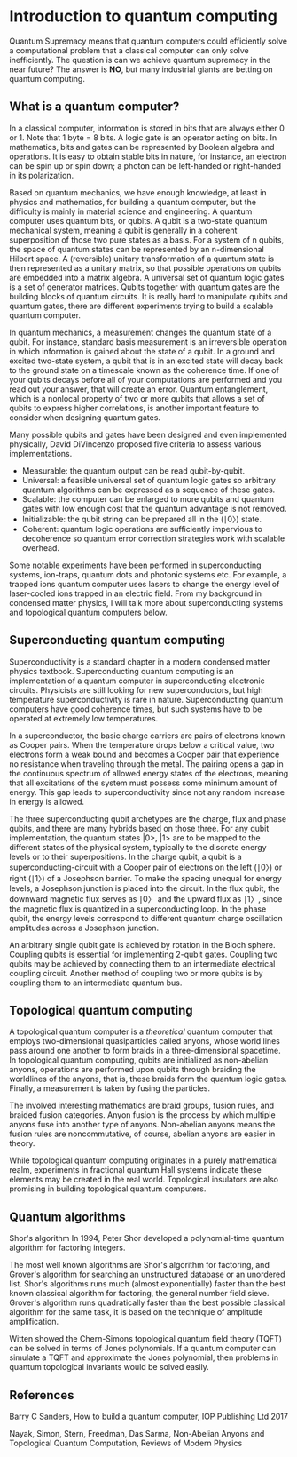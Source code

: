 # Introduction to quantum computing

Quantum Supremacy means that quantum computers could efficiently solve a computational problem 
that a classical computer can only solve inefficiently. The question is can we achieve quantum
supremacy in the near future? The answer is **NO**, but many industrial giants are betting on quantum computing.

## What is a quantum computer?

In a classical computer, information is stored in bits that are always either 0 or 1. Note that 1 byte = 8 bits.
A logic gate is an operator acting on bits.
In mathematics, bits and gates can be represented by Boolean algebra and operations.
It is easy to obtain stable bits in nature, for instance,
an electron can be spin up or spin down; a photon can be left-handed or right-handed in its polarization.

Based on quantum mechanics, we have enough knowledge, at least in physics and mathematics, for building a quantum computer,
but the difficulty is mainly in material science and engineering.
A quantum computer uses quantum bits, or qubits.
A qubit is a two-state quantum mechanical system, meaning a qubit is generally in a coherent superposition of those two pure states as a basis.
For a system of n qubits, the space of quantum states can be represented by an n-dimensional Hilbert space.
A (reversible) unitary transformation of a quantum state is then represented as a unitary matrix, so that possible operations on qubits
are embedded into a matrix algebra. A universal set of quantum logic gates is a set of generator matrices.
Qubits together with quantum gates are the building blocks of quantum circuits.
It is really hard to manipulate qubits and quantum gates, there are different experiments trying to build a scalable quantum computer.

In quantum mechanics, a measurement changes the quantum state of a qubit.
For instance, standard basis measurement is an irreversible operation in which information is gained about the state of a qubit.
In a ground and excited two-state system, a qubit that is in an excited state will decay back to the ground state
on a timescale known as the coherence time.
If one of your qubits decays before all of your computations are performed and you read out your answer,
that will create an error.
Quantum entanglement, which is a nonlocal property of two or more qubits that allows a set of qubits to express higher correlations,
 is another important feature to consider when designing quantum gates.

Many possible qubits and gates have been designed and even implemented physically, David DiVincenzo
proposed five criteria to assess various implementations.
* Measurable: the quantum output can be read qubit-by-qubit.
* Universal: a feasible universal set of quantum logic gates so arbitrary quantum algorithms can be expressed as a sequence of these gates.
* Scalable: the computer can be enlarged to more qubits and quantum gates with low enough cost that the quantum advantage is not removed.
* Initializable: the qubit string can be prepared all in the (∣0〉) state.
* Coherent: quantum logic operations are sufficiently impervious to decoherence so quantum error correction strategies work with scalable overhead.

Some notable experiments have been performed in superconducting systems, ion-traps, quantum dots and photonic systems etc.
For example, a trapped ions quantum computer uses lasers to change the energy level of laser-cooled ions trapped
in an electric field.
From my background in condensed matter physics, I will talk more about superconducting systems and topological quantum computers below.

## Superconducting quantum computing

Superconductivity is a standard chapter in a modern condensed matter physics textbook.
Superconducting quantum computing is an implementation of a quantum computer in superconducting electronic circuits.
Physicists are still looking for new superconductors, but high temperature superconductivity is rare in nature.
Superconducting quantum computers have good coherence times, but such systems have to be operated at extremely low temperatures.

In a superconductor, the basic charge carriers are pairs of electrons known as Cooper pairs.
When the temperature drops below a critical value, two electrons form a weak bound and becomes a Cooper pair
that experience no resistance when traveling through the metal.  The pairing opens a gap in the continuous spectrum of allowed energy states of the electrons,
 meaning that all excitations of the system must possess some minimum amount of energy.
This gap leads to superconductivity since not any random increase in energy is allowed.

The three superconducting qubit archetypes are the charge, flux and phase qubits, and there are many hybrids based on those three.
For any qubit implementation, the quantum states |0>, |1> are to be mapped to the different states of the physical system,
typically to the discrete energy levels or to their superpositions.
In the charge qubit, a qubit is a superconducting-circuit with a Cooper pair of electrons on the left (∣0〉) or right (∣1〉) of a Josephson barrier.
To make the spacing unequal for energy levels, a Josephson junction is placed into the circuit.
In the flux qubit, the downward magnetic flux serves as ∣0〉 and the upward flux as ∣1〉,
since the magnetic flux is quantized  in a superconducting loop.
In the phase qubit, the energy levels correspond to different quantum charge oscillation amplitudes across a Josephson junction.

An arbitrary single qubit gate is achieved by rotation in the Bloch sphere. Coupling qubits is essential for implementing 2-qubit gates.
Coupling two qubits may be achieved by connecting them to an intermediate electrical coupling circuit.
Another method of coupling two or more qubits is by coupling them to an intermediate quantum bus.

## Topological quantum computing
A topological quantum computer is a _theoretical_ quantum computer that employs two-dimensional quasiparticles called anyons,
whose world lines pass around one another to form braids in a three-dimensional spacetime.
In topological quantum computing, qubits are initialized as non-abelian anyons,
operations are performed upon qubits through braiding the worldlines of the anyons, that is,
these braids form the quantum logic gates. Finally, a measurement is taken by fusing the particles.

The involved interesting mathematics are braid groups, fusion rules, and braided fusion categories.
Anyon fusion is the process by which multiple anyons fuse into another type of anyons. 
Non-abelian anyons means the fusion rules are noncommutative, of course, abelian anyons are easier in theory. 

While topological quantum computing originates in a purely mathematical realm, experiments
in fractional quantum Hall systems indicate these elements may be created in the real world.
Topological insulators are also promising in building topological quantum computers.


## Quantum algorithms

Shor's algorithm
In 1994, Peter Shor developed a polynomial-time quantum algorithm for factoring integers.

The most well known algorithms are Shor's algorithm for factoring,
and Grover's algorithm for searching an unstructured database or an unordered list.
Shor's algorithms runs much (almost exponentially) faster than the best known classical algorithm for factoring,
the general number field sieve. 
Grover's algorithm runs quadratically faster than the best possible classical algorithm for the same task, it is 
 based on the technique of amplitude amplification.


Witten showed the Chern-Simons topological quantum field theory (TQFT) can be solved in terms of Jones polynomials.
If a quantum computer can simulate a TQFT and approximate the Jones polynomial, 
then problems in quantum topological invariants would be solved easily.


## References

Barry C Sanders, How to build a quantum computer, IOP Publishing Ltd 2017

Nayak, Simon, Stern, Freedman, Das Sarma, Non-Abelian Anyons and Topological Quantum Computation, Reviews of Modern Physics
